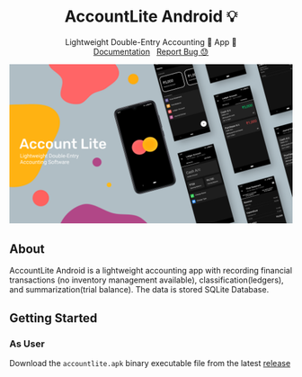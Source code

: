 <p align="center">
  <h1 align="center">AccountLite Android 💡</h1>
  <p align="center">
    Lightweight Double-Entry Accounting 💸 App 🚀
    <br />
    <a href="https://captainayan.github.io/accountlite/android#docs">Documentation</a> &nbsp;
    <a href="https://github.com/captainAyan/accountlite-android/issues">Report Bug 😓</a>
  </p>
</p>
<p align="center">
<a href="https://github.com/captainAyan/accountlite-android"><img src="https://github.com/captainayan/accountlite-android/blob/main/screenshots/1.png?raw=true"></a>
</p>

## About

AccountLite Android is a lightweight accounting app with recording financial transactions (no inventory management available), classification(ledgers), and summarization(trial balance). The data is stored SQLite Database.

## Getting Started
### As User
Download the `accountlite.apk` binary executable file from the latest [release](https://github.com/captainAyan/accountlite-android/releases/latest)

